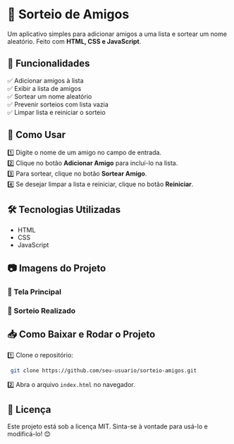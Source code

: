 # 🎲 Sorteio de Amigos

Um aplicativo simples para adicionar amigos a uma lista e sortear um nome aleatório. Feito com **HTML, CSS e JavaScript**.



## 📌 Funcionalidades

✅ Adicionar amigos à lista\
✅ Exibir a lista de amigos\
✅ Sortear um nome aleatório\
✅ Prevenir sorteios com lista vazia\
✅ Limpar lista e reiniciar o sorteio

## 🚀 Como Usar

1️⃣ Digite o nome de um amigo no campo de entrada.\
2️⃣ Clique no botão **Adicionar Amigo** para incluí-lo na lista.\
3️⃣ Para sortear, clique no botão **Sortear Amigo**.\
4️⃣ Se desejar limpar a lista e reiniciar, clique no botão **Reiniciar**.

## 🛠️ Tecnologias Utilizadas

- HTML
- CSS
- JavaScript

## 📷 Imagens do Projeto

### 📌 Tela Principal



### 📌 Sorteio Realizado



## 📥 Como Baixar e Rodar o Projeto

1️⃣ Clone o repositório:

```bash
 git clone https://github.com/seu-usuario/sorteio-amigos.git
```

2️⃣ Abra o arquivo `index.html` no navegador.

## 📜 Licença

Este projeto está sob a licença MIT. Sinta-se à vontade para usá-lo e modificá-lo! 😊




